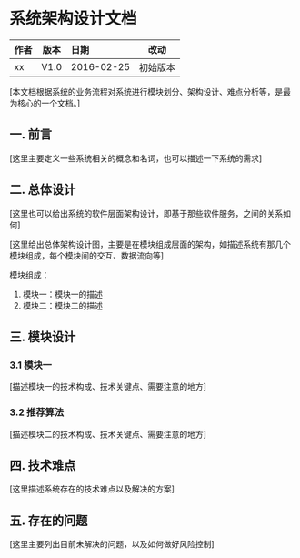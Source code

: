 # 系统架构设计文档

| 作者 | 版本 |  日期 | 改动
|----|:----:|:-----|-----
| xx | V1.0 | 2016-02-25 | 初始版本

[本文档根据系统的业务流程对系统进行模块划分、架构设计、难点分析等，是最为核心的一个文档。]

## 一. 前言

[这里主要定义一些系统相关的概念和名词，也可以描述一下系统的需求]

## 二. 总体设计

[这里也可以给出系统的软件层面架构设计，即基于那些软件服务，之间的关系如何]

[这里给出总体架构设计图，主要是在模块组成层面的架构，如描述系统有那几个模块组成，每个模块间的交互、数据流向等]

模块组成：

1. 模块一：模块一的描述
2. 模块二：模块二的描述

## 三. 模块设计

### 3.1 模块一

[描述模块一的技术构成、技术关键点、需要注意的地方]

### 3.2 推荐算法

[描述模块二的技术构成、技术关键点、需要注意的地方]

## 四. 技术难点

[这里描述系统存在的技术难点以及解决的方案]

## 五. 存在的问题

[这里主要列出目前未解决的问题，以及如何做好风险控制]

 